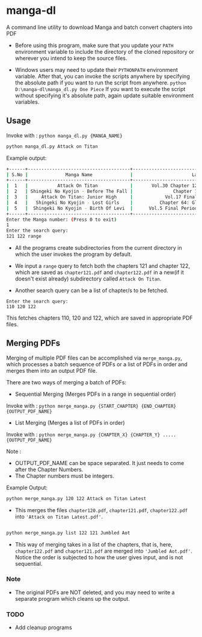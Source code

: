 # manga-dl
A command line utility to download Manga and batch convert chapters into PDF

* Before using this program, make sure that you update your `PATH` environment variable to include the directory of the cloned repository or wherever you intend to keep the source files. 

* Windows users may need to update their `PYTHONPATH` environment variable. After that, you can invoke the scripts anywhere by specifying the absolute path if you want to run the script from anywhere. 
`python D:\manga-dl\manga_dl.py One Piece`
If you want to execute the script without specifying it's absolute path, again update suitable environment variables.

## Usage

Invoke with : `python manga_dl.py {MANGA_NAME}`

```bash
python manga_dl.py Attack on Titan

```

Example output:

```bash
+------+--------------------------------------+--------------------------------------------------------------+-----------------------------+
| S.No |              Manga Name              |                      Latest Chapter                          |         Update Time         |
+------+--------------------------------------+--------------------------------------------------------------+-----------------------------+
|  1   |           Attack On Titan            |       Vol.30 Chapter 122: From You, 2000 Years Ago           | Updated : Oct-05-2019 02:14 |
|  2   | Shingeki No Kyojin - Before The Fall |               Chapter 121: Future Memories                   | Updated : Oct-09-2019 08:14 |
|  3   |     Attack On Titan: Junior High     |            Vol.17 Final Chapter: To A New Age                | Updated : Oct-20-2018 12:56 |
|  4   |   Shingeki No Kyojin - Lost Girls    |          Chapter 64: Glimmer In The Umbral Dark              | Updated : Jan-08-2019 08:34 |
|  5   |  Shingeki No Kyojin - Birth Of Levi  |      Vol.5 Final Period: Farewell, Attack Junior High!       | Updated : Sep-05-2018 16:44 |
+------+--------------------------------------+--------------------------------------------------------------+-----------------------------+
Enter the Manga number: (Press 0 to exit)
1
Enter the search query:
121 122 range
```

* All the programs create subdirectories from the current directory in which the user invokes the program by default.

* We input a `range` query to fetch both the chapters 121 and chapter 122, which are saved as `chapter121.pdf` and `chapter122.pdf` in a new(if it doesn't exist already) subdirectory called `Attack On Titan`.

* Another search query can be a list of chapter/s to be fetched.

```
Enter the search query:
110 120 122
```

This fetches chapters 110, 120 and 122, which are saved in appropriate PDF files.

## Merging PDFs
Merging of multiple PDF files can be accomplished via `merge_manga.py`, which processes a batch sequence of PDFs or a list of PDFs in order and merges them into an output PDF file.

There are two ways of merging a batch of PDFs:

* Sequential Merging (Merges PDFs in a range in sequential order)

Invoke with : `python merge_manga.py {START_CHAPTER} {END_CHAPTER} {OUTPUT_PDF_NAME}` 

* List Merging (Merges a list of PDFs in order)

Invoke with : `python merge_manga.py {CHAPTER_X} {CHAPTER_Y} ..... {OUTPUT_PDF_NAME}`

Note : 

* OUTPUT_PDF_NAME can be space separated. It just needs to come after the Chapter Numbers.
* The Chapter numbers must be integers.

Example Output:

```bash
python merge_manga.py 120 122 Attack on Titan Latest
```
* This merges the files `chapter120.pdf`, `chapter121.pdf`, `chapter122.pdf` into `'Attack on Titan Latest.pdf'`. 

```bash

python merge_manga.py list 122 121 Jumbled Aot
```
* This way of merging takes in a list of the chapters, that is, here, `chapter122.pdf` and `chapter121.pdf` are merged into `'Jumbled Aot.pdf'`. Notice the order is subjected to how the user gives input, and is not sequential.

### Note
* The original PDFs are NOT deleted, and you may need to write a separate program which cleans up the output.

### TODO
* Add cleanup programs
